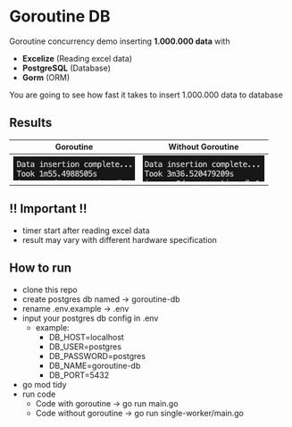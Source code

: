 # Goroutine DB

Goroutine concurrency demo inserting **1.000.000 data**  with 
- **Excelize** (Reading excel data)
- **PostgreSQL** (Database)
- **Gorm** (ORM)

You are going to see how fast it takes to insert 1.000.000 data to database

## Results

Goroutine | Without Goroutine
--- | ---
![](./result/with-goroutine.png) | ![](./result/without-goroutine.png)

## !! Important !!
- timer start after reading excel data
- result may vary with different hardware specification

## How to run
- clone this repo
- create postgres db named -> goroutine-db
- rename .env.example -> .env
- input your postgres db config in .env
    - example:
        - DB_HOST=localhost
        - DB_USER=postgres
        - DB_PASSWORD=postgres
        - DB_NAME=goroutine-db
        - DB_PORT=5432
- go mod tidy
- run code
    - Code with goroutine -> go run main.go
    - Code without goroutine -> go run single-worker/main.go
